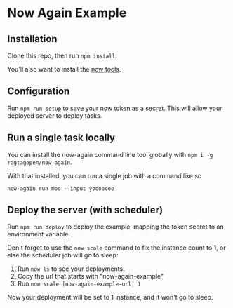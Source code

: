 # Now Again Example

## Installation

Clone this repo, then run `npm install`.

You'll also want to install the [now tools](https://zeit.co/download).

## Configuration

Run `npm run setup` to save your now token as a secret. This will allow your deployed server to deploy tasks.

## Run a single task locally

You can install the now-again command line tool globally with `npm i -g ragtagopen/now-again`.

With that installed, you can run a single job with a command like so

    now-again run moo --input yooooooo

## Deploy the server (with scheduler)

Run `npm run deploy` to deploy the example, mapping the token secret to an environment variable.

Don't forget to use the `now scale` command to fix the instance count to 1, or else the scheduler job will go to sleep:

1. Run `now ls` to see your deployments.
1. Copy the url that starts with "now-again-example"
1. Run `now scale [now-again-example-url] 1`

Now your deployment will be set to 1 instance, and it won't go to sleep.
